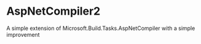 # AspNetCompiler2
A simple extension of Microsoft.Build.Tasks.AspNetCompiler with a simple improvement
